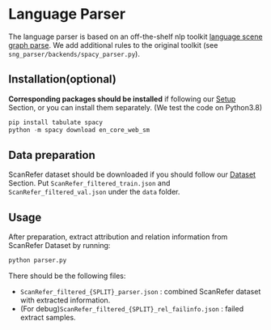 # Language Parser

The language parser is based on an off-the-shelf nlp toolkit [language scene graph parse](https://github.com/vacancy/SceneGraphParser). We add additional rules to the original toolkit (see `sng_parser/backends/spacy_parser.py`).

## Installation(optional)

**Corresponding packages should be installed** if following our [Setup](../README.md#setup) Section, or you can install them separately. (We test the code on Python3.8)

```python
pip install tabulate spacy
python -m spacy download en_core_web_sm
```

## Data preparation
ScanRefer dataset should be downloaded if you should follow our [Dataset](../README.md#dataset) Section. 
Put `ScanRefer_filtered_train.json` and `ScanRefer_filtered_val.json` under the `data` folder.

## Usage

After preparation, extract attribution and relation information from ScanRefer Dataset by running:

```python
python parser.py
```
There should be the following files:

- `ScanRefer_filtered_{SPLIT}_parser.json` : combined ScanRefer dataset with extracted information.
- (For debug)`ScanRefer_filtered_{SPLIT}_rel_failinfo.json` : failed extract samples.